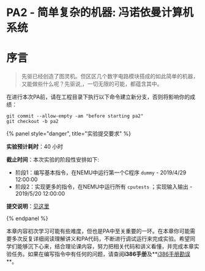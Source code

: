# PA2 - 简单复杂的机器: 冯诺依曼计算机系统

# 序言

> 先驱已经创造了图灵机。但区区几个数字电路模块搭成的如此简单的机器，又能做些什么呢？先驱说,，一切无限的可能，都蕴含其中。



在进行本次PA前，请在工程目录下执行以下命令建立新分支，否则将影响你的成绩：

```
git	commit --allow-empty -am "before starting pa2" 
git	checkout -b	pa2
```

{% panel style="danger", title="实验提交要求" %}

**实验预计耗时**：40 小时

**截止时间**：本次实验的阶段性安排如下:

- 阶段1：编写基本指令，在NEMU中运行第一个C程序 `dummy` - 2019/4/29 12:00:00
- 阶段2：实现更多的指令，在NEMU中运行所有 `cputests` ；实现输入输出 - 2019/5/20 12:00:00

**提交说明**：[见这里](../others/submit-requirement.md)

{% endpanel %}

本章内容初次学习可能有些难度，但也是PA中至关重要的一环。在本章你可能需要多次反复详细阅读理解讲义和PA代码，不断进行调试运行来完成实验。希望同学们能够沉下心来，结合理论课内容，努力把相关代码和讲义看懂，并完成本章实验任务。如果在编写指令中有任何的问题，请查阅**i386手册**及**[i386手册勘误](../others/i386-typo.md)**。



